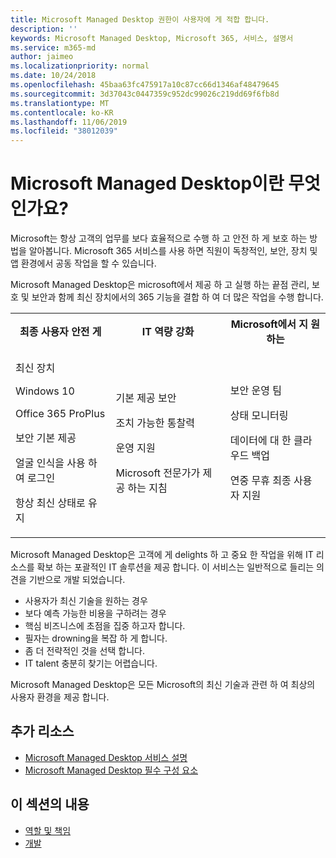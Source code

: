 ```yaml
---
title: Microsoft Managed Desktop 권한이 사용자에 게 적합 합니다.
description: ''
keywords: Microsoft Managed Desktop, Microsoft 365, 서비스, 설명서
ms.service: m365-md
author: jaimeo
ms.localizationpriority: normal
ms.date: 10/24/2018
ms.openlocfilehash: 45baa63fc475917a10c87cc66d1346af48479645
ms.sourcegitcommit: 3d37043c0447359c952dc99026c219dd69f6fb8d
ms.translationtype: MT
ms.contentlocale: ko-KR
ms.lasthandoff: 11/06/2019
ms.locfileid: "38012039"
---
```

# <a name="what-is-microsoft-managed-desktop"></a>Microsoft Managed Desktop이란 무엇인가요?

<!--from Overview-->

Microsoft는 항상 고객의 업무를 보다 효율적으로 수행 하 고 안전 하 게 보호 하는 방법을 알아봅니다. Microsoft 365 서비스를 사용 하면 직원이 독창적인, 보안, 장치 및 앱 환경에서 공동 작업을 할 수 있습니다.

Microsoft Managed Desktop은 microsoft에서 제공 하 고 실행 하는 끝점 관리, 보호 및 보안과 함께 최신 장치에서의 365 기능을 결합 하 여 더 많은 작업을 수행 합니다.


<table>
<tr><th>최종 사용자 안전 게</th><th>IT 역량 강화</th><th>Microsoft에서 지 원하는</th></tr>
<tr><td><p>최신 장치</p><p>Windows 10</p><p>Office 365 ProPlus</p><p>보안 기본 제공</p><p>얼굴 인식을 사용 하 여 로그인</p><p>항상 최신 상태로 유지</p></td><td><p>기본 제공 보안</p><p>조치 가능한 통찰력</p><p>운영 지원</p><p>Microsoft 전문가가 제공 하는 지침</p></td><td><p>보안 운영 팀</p><p>상태 모니터링</p><p>데이터에 대 한 클라우드 백업</p><p>연중 무휴 최종 사용자 지원</p></td></tr>
</table>

Microsoft Managed Desktop은 고객에 게 delights 하 고 중요 한 작업을 위해 IT 리소스를 확보 하는 포괄적인 IT 솔루션을 제공 합니다. 이 서비스는 일반적으로 들리는 의견을 기반으로 개발 되었습니다.
- 사용자가 최신 기술을 원하는 경우
- 보다 예측 가능한 비용을 구하려는 경우
- 핵심 비즈니스에 초점을 집중 하고자 합니다. 
- 필자는 drowning을 복잡 하 게 합니다. 
- 좀 더 전략적인 것을 선택 합니다. 
- IT talent 충분히 찾기는 어렵습니다.  

Microsoft Managed Desktop은 모든 Microsoft의 최신 기술과 관련 하 여 최상의 사용자 환경을 제공 합니다. 

## <a name="additional-resources"></a>추가 리소스
- [Microsoft Managed Desktop 서비스 설명](../service-description/index.md)
- [Microsoft Managed Desktop 필수 구성 요소](../get-ready/prerequisites.md)

<!--When you enroll in Microsoft Managed Desktop, Microsoft provides you with devices that are configured to join your Azure Active Directory tenant. Windows 10, Office 365, and some apps and features associated with [Microsoft 365 Enterprise E5](https://www.microsoft.com/microsoft-365/compare-all-microsoft-365-plans) are installed (by Microsoft) on your devices. When your employees who are using these devices need help, they contact Microsoft Managed Desktop support (provided by Microsoft) through a custom chat app.--> 

<!--With Microsoft Managed Desktop, you get **software as a service** (Microsoft 365 E5), **Device as a service** (Microsoft Surface devices ready to use), and **IT support as a service** (Help desk and more).--> 
 
## <a name="in-this-section"></a>이 섹션의 내용
- [역할 및 책임](roles-and-responsibilities.md)
- [개발](technologies.md)
